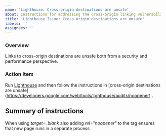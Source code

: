 ```yaml
---
name: 'Lighthouse: Cross-origin destinations are unsafe'
about: Instructions for addressing the cross-origin linking vulnerabilities
title: 'Lighthouse Issue: Cross-origin destinations are unsafe'
labels: ''
assignees: ''
---
```


### Overview

Links to cross-origin destinations are unsafe both from a security and performance perspective.

### Action Item

Run [Lighthouse](https://developers.google.com/web/tools/lighthouse/) and then follow the instructions in [cross-origin destinations are unsafe]
(https://developers.google.com/web/tools/lighthouse/audits/noopener) .

## Summary of instructions

When using *target=\_blank* also adding *rel="noopener"* to the tag ensures that new page runs in a separate process.
